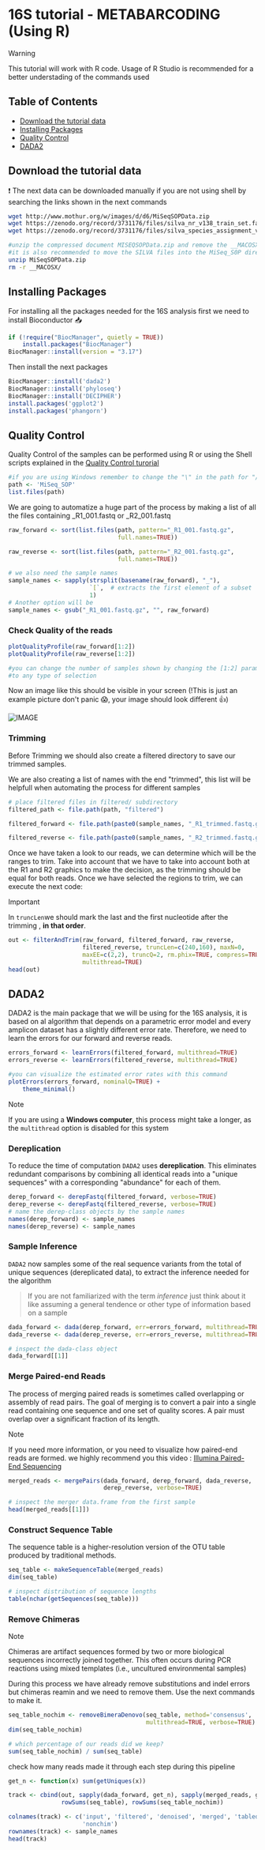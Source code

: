 # 16S tutorial - METABARCODING (Using R)
>[!WARNING]
>This tutorial will work with R code. Usage of R Studio is recommended for a better understading of the commands used

## Table of Contents

- [Download the tutorial data](#Download-the-tutorial-data)
- [Installing Packages](#Installing-Packages)
- [Quality Control](#Quality-Control)
- [DADA2](#DADA2)

## Download the tutorial data

:heavy_exclamation_mark: The next data can be downloaded manually if you are not using shell by searching the links shown in the next commands

```Bash
wget http://www.mothur.org/w/images/d/d6/MiSeqSOPData.zip
wget https://zenodo.org/record/3731176/files/silva_nr_v138_train_set.fa.gz?download=1
wget https://zenodo.org/record/3731176/files/silva_species_assignment_v138.fa.gz?download=1

#unzip the compressed document MISEQSOPData.zip and remove the __MACOSX/ directory
#it is also recommended to move the SILVA files into the MiSeq_S0P directory
unzip MiSeqSOPData.zip
rm -r __MACOSX/
```
## Installing Packages
For installing all the packages needed for the 16S analysis first we need to install Bioconductor :inbox_tray:


```R
if (!require("BiocManager", quietly = TRUE))
    install.packages("BiocManager")
BiocManager::install(version = "3.17")
```

Then install the next packages 
```R
BiocManager::install('dada2')
BiocManager::install('phyloseq')
BiocManager::install('DECIPHER')
install.packages('ggplot2')
install.packages('phangorn')
```

## Quality Control

Quality Control of the samples can be performed using R or using the Shell scripts explained in the [Quality Control turorial](https://github.com/Ecological-and-Evolutionary-Omics/Quality-and-Trimming)

```R
#if you are using Windows remember to change the "\" in the path for "/"
path <- 'MiSeq_SOP'
list.files(path)
```
We are going to automatize a huge part of the process by making a list of all the files containing _R1_001.fastq or _R2_001.fastq
```R
raw_forward <- sort(list.files(path, pattern="_R1_001.fastq.gz",
                               full.names=TRUE))

raw_reverse <- sort(list.files(path, pattern="_R2_001.fastq.gz",
                               full.names=TRUE))

# we also need the sample names
sample_names <- sapply(strsplit(basename(raw_forward), "_"),
                       `[`,  # extracts the first element of a subset
                       1)
# Another option will be
sample_names <- gsub("_R1_001.fastq.gz", "", raw_forward)
```
### Check Quality of the reads

```R
plotQualityProfile(raw_forward[1:2]) 
plotQualityProfile(raw_reverse[1:2])

#you can change the number of samples shown by changing the [1:2] parameter
#to any type of selection 
```
Now an image like this should be visible in your screen (!This is just an example picture don't panic :scream:, your image should look different :thumbsup:)

![IMAGE](R_quality.png )

### Trimming

Before Trimming we should also create a filtered directory to save our trimmed samples.

We are also creating a list of names with the end "trimmed", this list will be helpfull when
automating the process for different samples

```R
# place filtered files in filtered/ subdirectory
filtered_path <- file.path(path, "filtered")

filtered_forward <- file.path(paste0(sample_names, "_R1_trimmed.fastq.gz"))

filtered_reverse <- file.path(paste0(sample_names, "_R2_trimmed.fastq.gz"))
```

Once we have taken a look to our reads, we can determine which will be the ranges to trim. Take into account that we have to take into account both at the R1 and R2 graphics to make the decision,
as the trimming should be equal for both reads. Once we have selected the regions to trim, we can execute the next code:

> [!IMPORTANT]
>In ```truncLen```we should mark the last and the first nucleotide after the trimming , **in that order**.

```R
out <- filterAndTrim(raw_forward, filtered_forward, raw_reverse,
                     filtered_reverse, truncLen=c(240,160), maxN=0,
                     maxEE=c(2,2), truncQ=2, rm.phix=TRUE, compress=TRUE,
                     multithread=TRUE)
head(out)
```


## DADA2

DADA2 is the main package that we will be using for the 16S analysis, it is based on al algorithm that depends on a parametric error model
and every amplicon dataset has a slightly different error rate. Therefore, we need to learn the errors for our forward and reverse reads.

```R
errors_forward <- learnErrors(filtered_forward, multithread=TRUE)
errors_reverse <- learnErrors(filtered_reverse, multithread=TRUE)

#you can visualize the estimated error rates with this command
plotErrors(errors_forward, nominalQ=TRUE) +
    theme_minimal()
```
> [!NOTE]
>If you are using a **Windows computer**, this process might take a longer, as the ```multithread``` option is disabled for this system

### Dereplication

To reduce the time of computation ```DADA2``` uses **dereplication**. This eliminates redundant comparisons by combining all identical reads into a "unique sequences" with a corresponding "abundance" for each of them.

```R
derep_forward <- derepFastq(filtered_forward, verbose=TRUE)
derep_reverse <- derepFastq(filtered_reverse, verbose=TRUE)
# name the derep-class objects by the sample names
names(derep_forward) <- sample_names
names(derep_reverse) <- sample_names
```

### Sample Inference

```DADA2``` now samples some of the real sequence variants from the total of unique sequences (dereplicated data), to extract the inference needed for the algorithm

>If you are not familiarized with the term _inference_ just think about it like assuming a general tendence or other type of information based on a sample

```R
dada_forward <- dada(derep_forward, err=errors_forward, multithread=TRUE)
dada_reverse <- dada(derep_reverse, err=errors_reverse, multithread=TRUE)

# inspect the dada-class object
dada_forward[[1]]
```

### Merge Paired-end Reads

The process of merging paired reads is sometimes called overlapping or assembly of read pairs. The goal of merging is to convert a pair into a single read containing one 
sequence and one set of quality scores. A pair must overlap over a significant fraction of its length.

> [!NOTE]
> If you need more information, or you need to visualize how paired-end reads are formed. we highly recommend you this video :
>[Illumina Paired-End Sequencing](https://www.youtube.com/watch?v=-8fG9ruvbe4&ab_channel=ZhiJ.Lu)

```R
merged_reads <- mergePairs(dada_forward, derep_forward, dada_reverse,
                           derep_reverse, verbose=TRUE)

# inspect the merger data.frame from the first sample
head(merged_reads[[1]])
```
### Construct Sequence Table

The sequence table is a higher-resolution version of the OTU table produced by traditional methods.

```R
seq_table <- makeSequenceTable(merged_reads)
dim(seq_table)

# inspect distribution of sequence lengths
table(nchar(getSequences(seq_table)))
```

### Remove Chimeras

>[!NOTE]
>Chimeras are artifact sequences formed by two or more biological sequences incorrectly joined together. This often occurs during PCR reactions using mixed templates 
>(i.e., uncultured environmental samples)

During this process we have already remove substitutions and indel errors but chimeras reamin and we need to remove them. Use the next commands to make it.

```R
seq_table_nochim <- removeBimeraDenovo(seq_table, method='consensus',
                                       multithread=TRUE, verbose=TRUE)
dim(seq_table_nochim)

# which percentage of our reads did we keep?
sum(seq_table_nochim) / sum(seq_table)
```

check how many reads made it through each step during this pipeline

```R
get_n <- function(x) sum(getUniques(x))

track <- cbind(out, sapply(dada_forward, get_n), sapply(merged_reads, get_n),
               rowSums(seq_table), rowSums(seq_table_nochim))

colnames(track) <- c('input', 'filtered', 'denoised', 'merged', 'tabled',
                     'nonchim')
rownames(track) <- sample_names
head(track)
```

